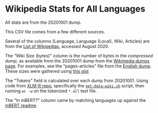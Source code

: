 # Wikipedia Stats for All Languages

All stats are from the 20201001 dump.


This CSV file comes from a few different sources.

Several of the columns (Language, Language (Local), Wiki, Articles) are from the [List of Wikipedias](https://meta.wikimedia.org/wiki/List_of_Wikipedias), accessed August 2020.

The "Wiki Size (bytes)" column is the number of bytes in the *compressed dump*, as available from the 20201001 dump from the [Wikimedia dumps page](https://dumps.wikimedia.org/). For examples, see the "pages-articles" file from the [English dump](https://dumps.wikimedia.org/enwiki/20201001/). These sizes were gathered using [this gist](https://gist.github.com/mayhewsw/c45007bdeb5d3f1391a7e03b2ac23d0d)

The "Tokens" field is calculated over each dump from 20201001. Using code from [XLM-R repo](https://github.com/facebookresearch/XLM), specifically the [`get-data-wiki.sh`](https://github.com/facebookresearch/XLM/blob/master/get-data-wiki.sh) script, then running `wc -w` on the tokenized `*.all` text file.

The "In mBERT?" column came by matching languages up against the [mBERT readme](https://github.com/google-research/bert/blob/master/multilingual.md).